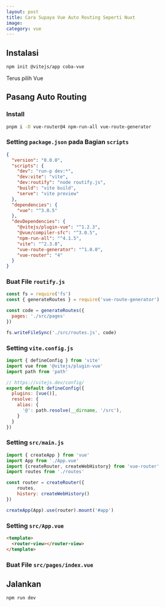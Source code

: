 ```yaml
---
layout: post
title: Cara Supaya Vue Auto Routing Seperti Nuxt
image: 
category: vue
---
```


## Instalasi

```bash
npm init @vitejs/app coba-vue
```

Terus pilih Vue

## Pasang Auto Routing

### Install

```bash
pnpm i -D vue-router@4 npm-run-all vue-route-generator
```

### Setting `package.json` pada Bagian `scripts`

```json
{
  "version": "0.0.0",
  "scripts": {
    "dev": "run-p dev:*",
    "dev:vite": "vite",
    "dev:routify": "node routify.js",
    "build": "vite build",
    "serve": "vite preview"
  },
  "dependencies": {
    "vue": "^3.0.5"
  },
  "devDependencies": {
    "@vitejs/plugin-vue": "^1.2.3",
    "@vue/compiler-sfc": "^3.0.5",
    "npm-run-all": "^4.1.5",
    "vite": "^2.3.8",
    "vue-route-generator": "^1.0.0",
    "vue-router": "4"
  }
}
```

### Buat File `routify.js`

```javascript
const fs = require('fs')
const { generateRoutes } = require('vue-route-generator')

const code = generateRoutes({
  pages: './src/pages'
})

fs.writeFileSync('./src/routes.js', code)
```

### Setting `vite.config.js`

```javascript
import { defineConfig } from 'vite'
import vue from '@vitejs/plugin-vue'
import path from 'path'

// https://vitejs.dev/config/
export default defineConfig({
  plugins: [vue()],
  resolve: {
    alias: {
      '@': path.resolve(__dirname, '/src'),
    }
  }
})
```

### Setting `src/main.js`

```javascript
import { createApp } from 'vue'
import App from './App.vue'
import {createRouter, createWebHistory} from 'vue-router'
import routes from './routes'

const router = createRouter({
	routes,
	history: createWebHistory()
})

createApp(App).use(router).mount('#app')
```

### Setting `src/App.vue`

```html
<template>
  <router-view></router-view>
</template>
```

### Buat File `src/pages/index.vue`

## Jalankan

```bash
npm run dev
```